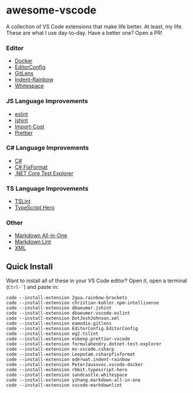 # awesome-vscode
A collection of VS Code extensions that make life better. At least, my life. These are what I use day-to-day. Have a better one? Open a PR!

### Editor
- [Docker](https://marketplace.visualstudio.com/items?itemName=PeterJausovec.vscode-docker)
- [EditorConfig](https://marketplace.visualstudio.com/items?itemName=EditorConfig.EditorConfig)
- [GitLens](https://marketplace.visualstudio.com/items?itemName=eamodio.gitlens)
- [Indent-Rainbow](https://marketplace.visualstudio.com/items?itemName=oderwat.indent-rainbow)
- [Whitespace](https://marketplace.visualstudio.com/items?itemName=sandcastle.whitespace)

### JS Language Improvements
- [eslint](https://marketplace.visualstudio.com/items?itemName=dbaeumer.vscode-eslint)
- [jshint](https://marketplace.visualstudio.com/items?itemName=dbaeumer.jshint)
- [Import-Cost](https://marketplace.visualstudio.com/items?itemName=wix.vscode-import-cost)
- [Prettier](https://marketplace.visualstudio.com/items?itemName=esbenp.prettier-vscode)

### C# Language Improvements
- [C#](https://marketplace.visualstudio.com/items?itemName=ms-vscode.csharp)
- [C# FixFormat](https://marketplace.visualstudio.com/items?itemName=Leopotam.csharpfixformat)
- [.NET Core Test Explorer](https://marketplace.visualstudio.com/items?itemName=formulahendry.dotnet-test-explorer)

### TS Language Improvements
- [TSLint](https://marketplace.visualstudio.com/items?itemName=eg2.tslint)
- [TypeScript Hero](https://marketplace.visualstudio.com/items?itemName=rbbit.typescript-hero)

### Other
- [Markdown All-in-One](https://marketplace.visualstudio.com/items?itemName=yzhang.markdown-all-in-one)
- [Markdown Lint](https://marketplace.visualstudio.com/items?itemName=DavidAnson.vscode-markdownlint)
- [XML](https://marketplace.visualstudio.com/items?itemName=DotJoshJohnson.xml)

## Quick Install
Want to install all of these in your VS Code editor? Open it, open a terminal (`` Ctrl-` ``) and paste in:
```
code --install-extension 2gua.rainbow-brackets
code --install-extension christian-kohler.npm-intellisense
code --install-extension dbaeumer.jshint
code --install-extension dbaeumer.vscode-eslint
code --install-extension DotJoshJohnson.xml
code --install-extension eamodio.gitlens
code --install-extension EditorConfig.EditorConfig
code --install-extension eg2.tslint
code --install-extension esbenp.prettier-vscode
code --install-extension formulahendry.dotnet-test-explorer
code --install-extension ms-vscode.csharp
code --install-extension Leopotam.csharpfixformat
code --install-extension oderwat.indent-rainbow
code --install-extension PeterJausovec.vscode-docker
code --install-extension rbbit.typescript-hero
code --install-extension sandcastle.whitespace
code --install-extension yzhang.markdown-all-in-one
code --install-extension vscode-markdownlint
```
